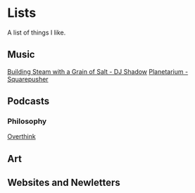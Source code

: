 # Lists
A list of things I like.

## Music

[Building Steam with a Grain of Salt - DJ Shadow](https://open.spotify.com/track/4Ms0GKHCtr5Lpg4dKOhO2I)
[Planetarium - Squarepusher](https://open.spotify.com/track/2jbN3V7wWURrSI5awvQfyY)

## Podcasts
### Philosophy
[Overthink](https://overthinkpodcast.com/)

## Art

## Websites and Newletters
